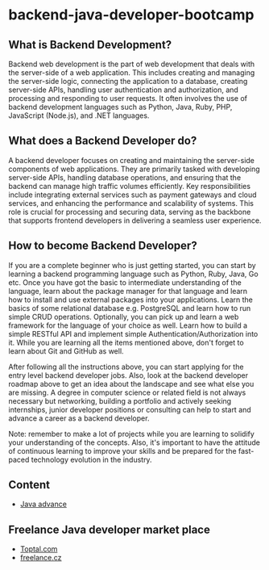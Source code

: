 # backend-java-developer-bootcamp

## What is Backend Development?

Backend web development is the part of web development that deals with the server-side of a web application. This includes creating and managing the server-side logic, connecting the application to a database, creating server-side APIs, handling user authentication and authorization, and processing and responding to user requests. It often involves the use of backend development languages such as Python, Java, Ruby, PHP, JavaScript (Node.js), and .NET languages.

## What does a Backend Developer do?

A backend developer focuses on creating and maintaining the server-side components of web applications. They are primarily tasked with developing server-side APIs, handling database operations, and ensuring that the backend can manage high traffic volumes efficiently. Key responsibilities include integrating external services such as payment gateways and cloud services, and enhancing the performance and scalability of systems. This role is crucial for processing and securing data, serving as the backbone that supports frontend developers in delivering a seamless user experience.

## How to become Backend Developer?
If you are a complete beginner who is just getting started, you can start by learning a backend programming language such as Python, Ruby, Java, Go etc. Once you have got the basic to intermediate understanding of the language, learn about the package manager for that language and learn how to install and use external packages into your applications. Learn the basics of some relational database e.g. PostgreSQL and learn how to run simple CRUD operations. Optionally, you can pick up and learn a web framework for the language of your choice as well. Learn how to build a simple RESTful API and implement simple Authentication/Authorization into it. While you are learning all the items mentioned above, don't forget to learn about Git and GitHub as well.

After following all the instructions above, you can start applying for the entry level backend developer jobs. Also, look at the backend developer roadmap above to get an idea about the landscape and see what else you are missing. A degree in computer science or related field is not always necessary but networking, building a portfolio and actively seeking internships, junior developer positions or consulting can help to start and advance a career as a backend developer.

Note: remember to make a lot of projects while you are learning to solidify your understanding of the concepts. Also, it's important to have the attitude of continuous learning to improve your skills and be prepared for the fast-paced technology evolution in the industry.

## Content
* [Java advance](pages/javaAdvance.md)

## Freelance Java developer market place
* [Toptal.com](https://www.toptal.com/java)
* [freelance.cz](https://www.freelance.cz/)